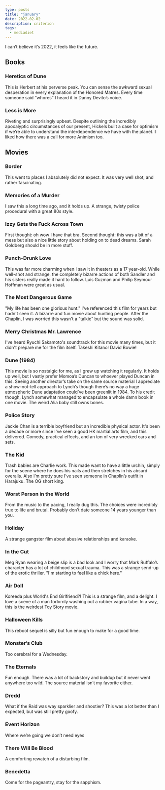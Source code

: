 ```yaml
---
type: posts
title: "january"
date: 2022-02-02
description: criterion 
tags:
  - mediadiet
---
```


I can’t believe it’s 2022, it feels like the future.

## Books

### Heretics of Dune

This is Herbert at his perverse peak. You can sense the awkward sexual desperation in every explanation of the Honored Matres. Every time someone said “whores” I heard it in Danny Devito’s voice.

### Less is More

Riveting and surprisingly upbeat. Despite outlining the incredibly apocalyptic circumstances of our present, Hickels built a case for optimism if we’re able to understand the interdependence we have with the planet. I liked how there was a call for more Animism too.

## Movies

### Border

This went to places I absolutely did not expect. It was very well shot, and rather fascinating. 

### Memories of a Murder

I saw this a long time ago, and it holds up. A strange, twisty police procedural with a great 80s style.

### Izzy Gets the Fuck Across Town

First thought: oh wow I have that bra. Second thought: this was a bit of a mess but also a nice little story about holding on to dead dreams. Sarah Goldberg should be in more stuff.

### Punch-Drunk Love

This was far more charming when I saw it in theaters as a 17 year-old. While well-shot and strange, the completely bizarre actions of both Sandler and his sisters really made it hard to follow. Luis Guzman and Philip Seymour Hoffman were great as usual.

### The Most Dangerous Game

"My life has been one glorious hunt." I've referenced this film for years but hadn't seen it. A bizarre and fun movie about hunting people. After the Chaplin, I was worried this wasn't a "talkie" but the sound was solid.

### Merry Christmas Mr. Lawrence

I've heard Ryuchi Sakamoto's soundtrack for this movie many times, but it didn't prepare me for the film itself. Takeshi Kitano! David Bowie! 

### Dune (1984)

This movie is so nostalgic for me, as I grew up watching it regularly. It holds up well, but I vastly prefer Momoa’s Duncan to whoever played Duncan in this. Seeing another director’s take on the same source material I appreciate a show-not-tell approach to Lynch’s though there’s no way a huge atmospheric Dune adaptation could’ve been greenlit in 1984. To his credit though, Lynch somewhat managed to encapsulate a whole damn book in one movie. The weird Alia baby still owns bones. 

### Police Story

Jackie Chan is a terrible boyfriend but an incredible physical actor. It's been a decade or more since I've seen a good HK martial arts film, and this delivered. Comedy, practical effects, and an ton of very wrecked cars and sets.

### The Kid

Trash babies are Charlie work. This made want to have a little urchin, simply for the scene where he does his nails and then stretches in his absurd overalls. Also I’m pretty sure I’ve seen someone in Chaplin’s outfit in Harajuku. The OG short king.

### Worst Person in the World

From the music to the pacing, I really dug this. The choices were incredibly true to life and brutal. Probably don’t date someone 14 years younger than you.

### Holiday

A strange gangster film about abusive relationships and karaoke.

### In the Cut

Meg Ryan wearing a beige slip is a bad look and I worry that Mark Ruffalo’s character has a lot of childhood sexual trauma. This was a strange send-up of the erotic thriller. "I'm starting to feel like a chick here."

### Air Doll

Koreeda plus World's End Girlfriend?! This is a strange film, and a delight. I love a scene of a man forlornly washing out a rubber vagina tube. In a way, this is the weirdest Toy Story movie.

### Halloween Kills

This reboot sequel is silly but fun enough to make for a good time.

### Monster’s Club

Too cerebral for a Wednesday.

### The Eternals

Fun enough. There was a lot of backstory and buildup but it never went anywhere too wild. The source material isn’t my favorite either.

### Dredd

What if the Raid was way sparklier and shootier? This was a lot better than I expected, but was still pretty goofy.

### Event Horizon

Where we’re going we don’t need eyes

### There Will Be Blood

A comforting rewatch of a disturbing film.

### Benedetta

Come for the pageantry, stay for the sapphism.